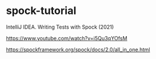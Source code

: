 # spock-tutorial

IntelliJ IDEA. Writing Tests with Spock (2021)

https://www.youtube.com/watch?v=i5Qu3qYOfsM

https://spockframework.org/spock/docs/2.0/all_in_one.html
